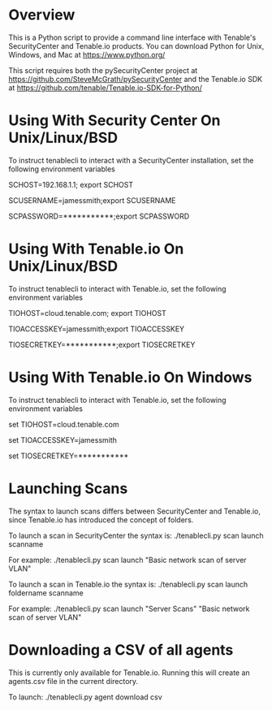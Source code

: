 # Overview
This is a Python script to provide a command line interface with Tenable's SecurityCenter and Tenable.io products.  You can download Python for Unix, Windows, and Mac at https://www.python.org/


This script requires both the pySecurityCenter project at https://github.com/SteveMcGrath/pySecurityCenter and the Tenable.io SDK at https://github.com/tenable/Tenable.io-SDK-for-Python/

# Using With Security Center On Unix/Linux/BSD
To instruct tenablecli to interact with a SecurityCenter installation, set the following environment variables

SCHOST=192.168.1.1; export SCHOST

SCUSERNAME=jamessmith;export SCUSERNAME

SCPASSWORD=***********;export SCPASSWORD

# Using With Tenable.io On Unix/Linux/BSD
To instruct tenablecli to interact with Tenable.io, set the following environment variables

TIOHOST=cloud.tenable.com; export TIOHOST

TIOACCESSKEY=jamessmith;export TIOACCESSKEY

TIOSECRETKEY=***********;export TIOSECRETKEY

# Using With Tenable.io On Windows
To instruct tenablecli to interact with Tenable.io, set the following environment variables

set TIOHOST=cloud.tenable.com

set TIOACCESSKEY=jamessmith

set TIOSECRETKEY=***********

# Launching Scans
The syntax to launch scans differs between SecurityCenter and Tenable.io, since Tenable.io has introduced the concept of folders.


To launch a scan in SecurityCenter the syntax is: ./tenablecli.py scan launch scanname

For example: ./tenablecli.py scan launch "Basic network scan of server VLAN"


To launch a scan in Tenable.io the syntax is: ./tenablecli.py scan launch foldername scanname

For example: ./tenablecli.py scan launch "Server Scans" "Basic network scan of server VLAN"

# Downloading a CSV of all agents
This is currently only available for Tenable.io.  Running this will create an agents.csv file in the current directory.

To launch: ./tenablecli.py agent download csv
